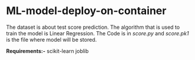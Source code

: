 # ML-model-deploy-on-container

The dataset is about test score prediction.
The algorithm that is used to train the model is Linear Regression.
The Code is in *score.py* and *score.pk1* is the file where model will be stored.

**Requirements:-**
      scikit-learn
      joblib
